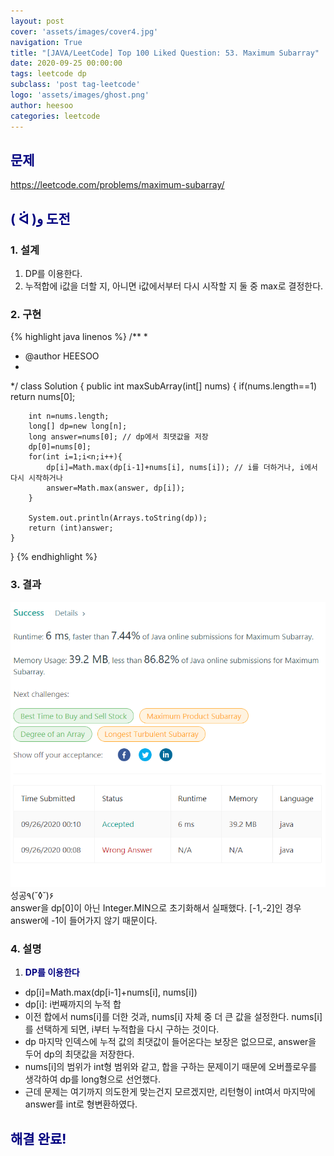 ```yaml
---
layout: post
cover: 'assets/images/cover4.jpg'
navigation: True
title: "[JAVA/LeetCode] Top 100 Liked Question: 53. Maximum Subarray"
date: 2020-09-25 00:00:00
tags: leetcode dp
subclass: 'post tag-leetcode'
logo: 'assets/images/ghost.png'
author: heesoo
categories: leetcode
---
```

## <span style="color:navy">문제</span>
<https://leetcode.com/problems/maximum-subarray/>

## <span style="color:navy">( ᐛ )و 도전</span>

### 1. 설계
1. DP를 이용한다.
2. 누적합에 i값을 더할 지, 아니면 i값에서부터 다시 시작할 지 둘 중 max로 결정한다.

### 2. 구현 
{% highlight java linenos %}
/**
 *
 * @author HEESOO
 *
 */
class Solution {
    public int maxSubArray(int[] nums) {
        if(nums.length==1) return nums[0];
        
        int n=nums.length;
        long[] dp=new long[n];
        long answer=nums[0]; // dp에서 최댓값을 저장
        dp[0]=nums[0];
        for(int i=1;i<n;i++){
            dp[i]=Math.max(dp[i-1]+nums[i], nums[i]); // i를 더하거나, i에서 다시 시작하거나
            answer=Math.max(answer, dp[i]);
        }
        
        System.out.println(Arrays.toString(dp));
        return (int)answer;
    }
}
{% endhighlight %}

### 3. 결과
![실행결과](./assets/images/200925_6.PNG)
성공٩(˘◊˘)۶   
answer을 dp[0]이 아닌 Integer.MIN으로 초기화해서 실패했다. [-1,-2]인 경우 answer에 -1이 들어가지 않기 때문이다.

### 4. 설명
1. **<span style="color:navy">DP를 이용한다</span>**
- dp[i]=Math.max(dp[i-1]+nums[i], nums[i])
- dp[i]: i번째까지의 누적 합
- 이전 합에서 nums[i]를 더한 것과, nums[i] 자체 중 더 큰 값을 설정한다. nums[i]를 선택하게 되면, i부터 누적합을 다시 구하는 것이다.
- dp 마지막 인덱스에 누적 값의 최댓값이 들어온다는 보장은 없으므로, answer을 두어 dp의 최댓값을 저장한다.
- nums[i]의 범위가 int형 범위와 같고, 합을 구하는 문제이기 때문에 오버플로우를 생각하여 dp를 long형으로 선언했다.
- 근데 문제는 여기까지 의도한게 맞는건지 모르겠지만, 리턴형이 int여서 마지막에 answer를 int로 형변환하였다.


  
## <span style="color:navy">해결 완료!</span>
